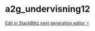 # a2g_undervisning12

[Edit in StackBlitz next generation editor ⚡️](https://stackblitz.com/~/github.com/JulieKodehode/a2g_undervisning12)